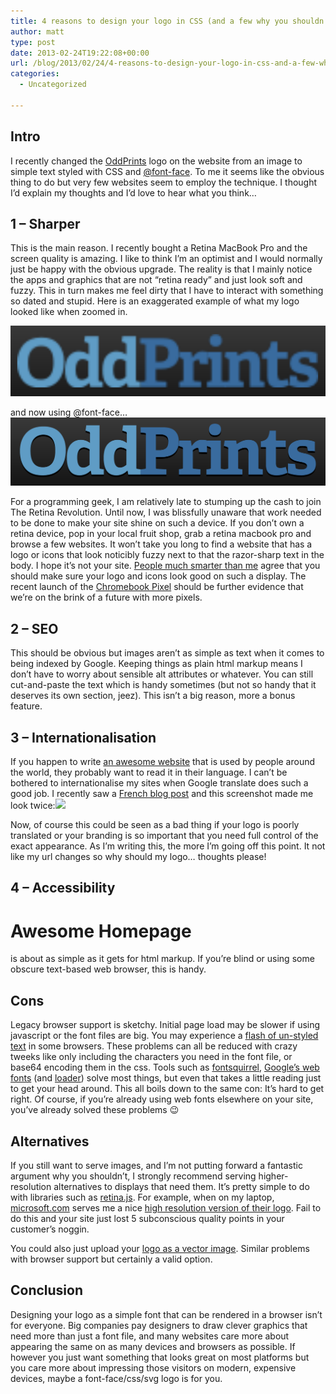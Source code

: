 ```yaml
---
title: 4 reasons to design your logo in CSS (and a few why you shouldn’t)
author: matt
type: post
date: 2013-02-24T19:22:08+00:00
url: /blog/2013/02/24/4-reasons-to-design-your-logo-in-css-and-a-few-why-you-shouldnt/
categories:
  - Uncategorized

---
```

## Intro

I recently changed the [OddPrints][1] logo on the website from an image to simple text styled with CSS and [@font-face][2]. To me it seems like the obvious thing to do but very few websites seem to employ the technique. I thought I’d explain my thoughts and I’d love to hear what you think…

## 1 – Sharper

This is the main reason. I recently bought a Retina MacBook Pro and the screen quality is amazing. I like to think I’m an optimist and I would normally just be happy with the obvious upgrade. The reality is that I mainly notice the apps and graphics that are not “retina ready” and just look soft and fuzzy. This in turn makes me feel dirty that I have to interact with something so dated and stupid. Here is an exaggerated example of what my logo looked like when zoomed in.

[![](/wp-content/uploads/2013/02/Screen-Shot-2013-02-20-at-21.29.08.png)][3]

and now using @font-face…[![](/wp-content/uploads/2013/02/Screen-Shot-2013-02-20-at-21.28.42.png)][4]

For a programming geek, I am relatively late to stumping up the cash to join The Retina Revolution. Until now, I was blissfully unaware that work needed to be done to make your site shine on such a device. If you don’t own a retina device, pop in your local fruit shop, grab a retina macbook pro and browse a few websites. It won’t take you long to find a website that has a logo or icons that look noticibly fuzzy next to that the razor-sharp text in the body. I hope it’s not your site. [People much smarter than me][5] agree that you should make sure your logo and icons look good on such a display. The recent launch of the [Chromebook Pixel][6] should be further evidence that we’re on the brink of a future with more pixels.

## 2 – SEO

This should be obvious but images aren’t as simple as text when it comes to being indexed by Google. Keeping things as plain html markup means I don’t have to worry about sensible alt attributes or whatever. You can still cut-and-paste the text which is handy sometimes (but not so handy that it deserves its own section, jeez). This isn’t a big reason, more a bonus feature.

## 3 – Internationalisation

If you happen to write [an awesome website][7] that is used by people around the world, they probably want to read it in their language. I can’t be bothered to internationalise my sites when Google translate does such a good job. I recently saw a [French blog post][8] and this screenshot made me look twice:[![](/wp-content/uploads/2013/02/objet-volé-2.jpg)][9]

Now, of course this could be seen as a bad thing if your logo is poorly translated or your branding is so important that you need full control of the exact appearance. As I’m writing this, the more I’m going off this point. It not like my url changes so why should my logo… thoughts please!

## 4 – Accessibility

<h1>Awesome Homepage</h1> is about as simple as it gets for html markup. If you’re blind or using some obscure text-based web browser, this is handy.

## Cons

Legacy browser support is sketchy. Initial page load may be slower if using javascript or the font files are big. You may experience a [flash of un-styled text][10] in some browsers. These problems can all be reduced with crazy tweeks like only including the characters you need in the font file, or base64 encoding them in the css. Tools such as [fontsquirrel][11], [Google’s web fonts][12] (and [loader][13]) solve most things, but even that takes a little reading just to get your head around. This all boils down to the same con: It’s hard to get right. Of course, if you’re already using web fonts elsewhere on your site, you’ve already solved these problems 😉

## Alternatives

If you still want to serve images, and I’m not putting forward a fantastic argument why you shouldn’t, I strongly recommend serving higher-resolution alternatives to displays that need them. It’s pretty simple to do with libraries such as [retina.js][14]. For example, when on my laptop, [microsoft.com][15] serves me a nice [high resolution version of their logo][16]. Fail to do this and your site just lost 5 subconscious quality points in your customer’s noggin.

You could also just upload your [logo as a vector image][17]. Similar problems with browser support but certainly a valid option.

## Conclusion

Designing your logo as a simple font that can be rendered in a browser isn’t for everyone. Big companies pay designers to draw clever graphics that need more than just a font file, and many websites care more about appearing the same on as many devices and browsers as possible. If however you just want something that looks great on most platforms but you care more about impressing those visitors on modern, expensive devices, maybe a font-face/css/svg logo is for you.

 [1]: http://www.OddPrints.com
 [2]: https://developer.mozilla.org/en-US/docs/CSS/@font-face
 [3]: http://www.mattburns.co.uk/blog/wp-content/uploads/2013/02/Screen-Shot-2013-02-20-at-21.29.08.png
 [4]: http://www.mattburns.co.uk/blog/wp-content/uploads/2013/02/Screen-Shot-2013-02-20-at-21.28.42.png
 [5]: http://www.youtube.com/watch?v=WhZpKdQcKhU&t=13m51s "Discussion about retina-ready images"
 [6]: http://www.google.co.uk/intl/en/chrome/devices/chromebook-pixel
 [7]: http://www.stolencamerafinder.com
 [8]: http://www.pixelistes.com/blog/stolen-camera-finder-un-moyen-de-retrouver-sur-internet-des-cliches-pris-avec-votre-appareil-photo/
 [9]: http://www.mattburns.co.uk/blog/wp-content/uploads/2013/02/objet-volé-2.jpg
 [10]: http://paulirish.com/2009/fighting-the-font-face-fout/
 [11]: http://www.fontsquirrel.com/tools/webfont-generator
 [12]: http://www.google.com/webfonts
 [13]: https://developers.google.com/webfonts/docs/webfont_loader
 [14]: http://retinajs.com/
 [15]: http://www.microsoft.com/
 [16]: http://i.s-microsoft.com/global/ImageStore/PublishingImages/logos/hp/logo-lg-2x.png
 [17]: http://dbushell.com/2010/06/30/using-svg-logos/